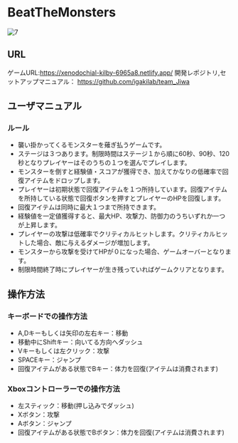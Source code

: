 # BeatTheMonsters
![7](https://user-images.githubusercontent.com/89173987/144360646-42c94374-b882-4a23-8fbe-7033ff691a98.jpg)

## URL
ゲームURL:https://xenodochial-kilby-6965a8.netlify.app/
開発レポジトリ,セットアップマニュアル： https://github.com/igakilab/team_Jiwa

## ユーザマニュアル
### ルール

* 襲い掛かってくるモンスターを薙ぎ払うゲームです。
* ステージは３つあります。制限時間はステージ１から順に60秒、90秒、120秒となりプレイヤーはそのうちの１つを選んでプレイします。
* モンスターを倒すと経験値・スコアが獲得でき、加えてかなりの低確率で回復アイテムをドロップします。
* プレイヤーは初期状態で回復アイテムを１つ所持しています。回復アイテムを所持している状態で回復ボタンを押すとプレイヤーのHPを回復します。
* 回復アイテムは同時に最大１つまで所持できます。
* 経験値を一定値獲得すると、最大HP、攻撃力、防御力のうちいずれか一つが上昇します。
* プレイヤーの攻撃は低確率でクリティカルヒットします。クリティカルヒットした場合、敵に与えるダメージが増加します。
* モンスターから攻撃を受けてHPが０になった場合、ゲームオーバーとなります。
* 制限時間終了時にプレイヤーが生き残っていればゲームクリアとなります。

## 操作方法


### キーボードでの操作方法


* A,Dキーもしくは矢印の左右キー：移動
* 移動中にShiftキー：向いてる方向へダッシュ
* Vキーもしくは左クリック：攻撃
* SPACEキー：ジャンプ
* 回復アイテムがある状態でBキー：体力を回復(アイテムは消費されます)


### Xboxコントローラーでの操作方法


* 左スティック：移動(押し込みでダッシュ)
* Xボタン：攻撃
* Aボタン：ジャンプ
* 回復アイテムがある状態でBボタン：体力を回復(アイテムは消費されます)

